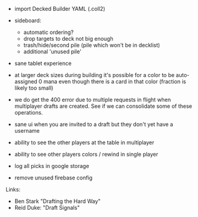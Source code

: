 

- import Decked Builder YAML (.coll2)

- sideboard:
    - automatic ordering?
    - drop targets to deck not big enough
    - trash/hide/second pile (pile which won't be in decklist) 
    - additional 'unused pile'

- sane tablet experience

- at larger deck sizes during building it's possible for a color
  to be auto-assigned 0 mana even though there is a card in that color
  (fraction is likely too small)

- we do get the 400 error due to multiple requests in flight when multiplayer
  drafts are created. See if we can consolidate some of these operations.

- sane ui when you are invited to a draft but they don't yet have a username

- ability to see the other players at the table in multiplayer

- ability to see other players colors / rewind in single player

- log all picks in google storage

- remove unused firebase config

Links:

- Ben Stark "Drafting the Hard Way"
- Reid Duke: "Draft Signals"

